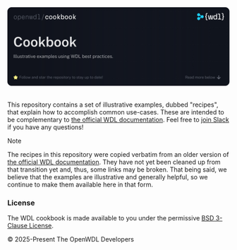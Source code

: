 <div style="align: center">
  <img src=".github/assets/readme-header.svg">
</div>

<br />

This repository contains a set of illustrative examples, dubbed "recipes", that explain
how to accomplish common use-cases. These are intended to be complementary to [the
official WDL documentation][wdl-docs]. Feel free to [join Slack][join-slack] if you have
any questions!

> [!NOTE]  
> The recipes in this repository were copied verbatim from an older version of [the
> official WDL documentation][wdl-docs]. They have not yet been cleaned up from that
> transition yet and, thus, some links may be broken. That being said, we believe that
> the examples are illustrative and generally helpful, so we continue to make them
> available here in that form.

### License

The WDL cookbook is made available to you under the permissive [BSD 3-Clause
License](./LICENSE).

© 2025-Present The OpenWDL Developers

[join-slack]:
    https://join.slack.com/t/openwdl/shared_invite/zt-ctmj4mhf-cFBNxIiZYs6SY9HgM9UAVw
[wdl-docs]: https://docs.openwdl.org
